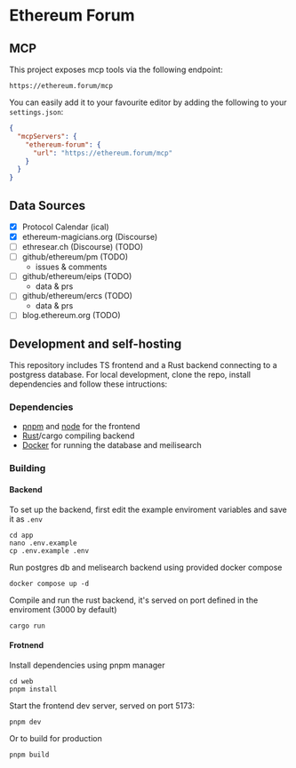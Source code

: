 # Ethereum Forum

## MCP

This project exposes mcp tools via the following endpoint:

```url
https://ethereum.forum/mcp
```

You can easily add it to your favourite editor by adding the following to your `settings.json`:

```json
{
  "mcpServers": {
    "ethereum-forum": {
      "url": "https://ethereum.forum/mcp"
    }
  }
}
```

## Data Sources

- [x] Protocol Calendar (ical)
- [x] ethereum-magicians.org (Discourse)
- [ ] ethresear.ch (Discourse) (TODO)
- [ ] github/ethereum/pm (TODO)
  - issues & comments
- [ ] github/ethereum/eips (TODO)
  - data & prs
- [ ] github/ethereum/ercs (TODO)
  - data & prs
- [ ] blog.ethereum.org (TODO)

## Development and self-hosting

This repository includes TS frontend and a Rust backend connecting to a postgress database.
For local development, clone the repo, install dependencies and follow these intructions:

### Dependencies 
- [pnpm](https://pnpm.io/) and [node](https://nodejs.org/) for the frontend
- [Rust](https://www.rust-lang.org/tools/install)/cargo compiling backend
- [Docker](https://www.docker.com/) for running the database and meilisearch

### Building

#### Backend

To set up the backend, first edit the example enviroment variables and save it as `.env`

```
cd app
nano .env.example
cp .env.example .env
```

Run postgres db and melisearch backend using provided docker compose

```
docker compose up -d
```

Compile and run the rust backend, it's served on port defined in the enviroment (3000 by default)
```
cargo run
```

#### Frotnend

Install dependencies using pnpm manager 
```
cd web
pnpm install
```
Start the frontend dev server, served on port 5173:

```
pnpm dev
```
Or to build for production
```
pnpm build
```

